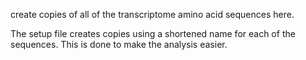 create copies of all of the transcriptome amino acid sequences here.


The setup file creates copies using a shortened name for each of the sequences. This is done to make the analysis easier.
